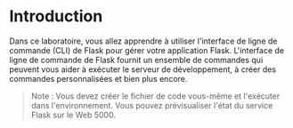 # Introduction

Dans ce laboratoire, vous allez apprendre à utiliser l'interface de ligne de commande (CLI) de Flask pour gérer votre application Flask. L'interface de ligne de commande de Flask fournit un ensemble de commandes qui peuvent vous aider à exécuter le serveur de développement, à créer des commandes personnalisées et bien plus encore.

> Note : Vous devez créer le fichier de code vous-même et l'exécuter dans l'environnement. Vous pouvez prévisualiser l'état du service Flask sur le Web 5000.
